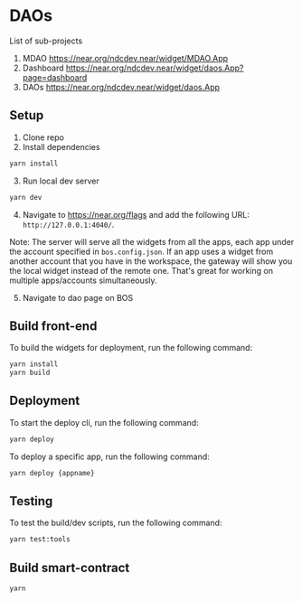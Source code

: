 # DAOs 

List of sub-projects
1. MDAO https://near.org/ndcdev.near/widget/MDAO.App
2. Dashboard https://near.org/ndcdev.near/widget/daos.App?page=dashboard
3. DAOs https://near.org/ndcdev.near/widget/daos.App

## Setup

1. Clone repo
2. Install dependencies

```bash
yarn install
```

3. Run local dev server

```bash
yarn dev
```

4. Navigate to https://near.org/flags and add the following URL: `http://127.0.0.1:4040/`.

Note: The server will serve all the widgets from all the apps, each app under the account specified in `bos.config.json`. If an app uses a widget from another account that you have in the workspace, the gateway will show you the local widget instead of the remote one. That's great for working on multiple apps/accounts simultaneously.

5. Navigate to dao page on BOS

## Build front-end

To build the widgets for deployment, run the following command:

```bash
yarn install
yarn build
```

## Deployment

To start the deploy cli, run the following command:

```bash
yarn deploy
```

To deploy a specific app, run the following command:

```bash
yarn deploy {appname}
```

## Testing

To test the build/dev scripts, run the following command:

```bash
yarn test:tools
```

## Build smart-contract
```bash
yarn 
```
